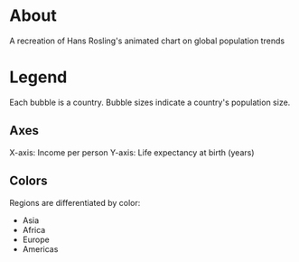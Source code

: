 # About
A recreation of Hans Rosling's animated chart on global population trends

# Legend
Each bubble is a country. Bubble sizes indicate a country's population size.

## Axes
X-axis: Income per person
Y-axis: Life expectancy at birth (years)

## Colors
Regions are differentiated by color:
- Asia
- Africa
- Europe
- Americas
